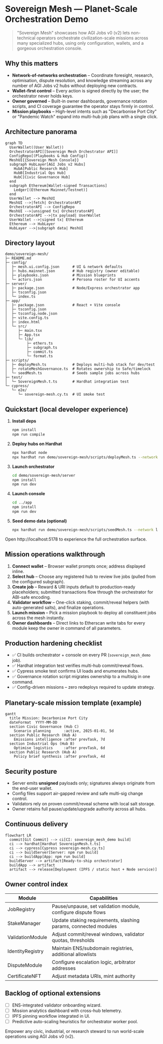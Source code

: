 # Sovereign Mesh — Planet-Scale Orchestration Demo

> "Sovereign Mesh" showcases how AGI Jobs v0 (v2) lets non-technical operators orchestrate civilization-scale missions across many specialized hubs, using only configuration, wallets, and a gorgeous orchestration console.

## Why this matters

- **Network-of-networks orchestration** – Coordinate foresight, research, optimisation, dispute resolution, and knowledge streaming across any number of AGI Jobs v2 hubs without deploying new contracts.
- **Wallet-first control** – Every action is signed directly by the user; the orchestrator never holds keys.
- **Owner governed** – Built-in owner dashboards, governance rotation scripts, and CI coverage guarantee the operator stays firmly in control.
- **Mission playbooks** – High-level intents such as "Decarbonise Port City" or "Pandemic Watch" expand into multi-hub job plans with a single click.

## Architecture panorama

```mermaid
graph TD
  UserWallet((User Wallet))
  OrchestratorAPI[[Sovereign Mesh Orchestrator API]]
  ConfigRepo[(Playbooks & Hub Config)]
  MeshUI{{Sovereign Mesh Console}}
  subgraph HubLayer[AGI Jobs v2 Hubs]
    HubA[Public Research Hub]
    HubB[Industrial Ops Hub]
    HubC[Civic Governance Hub]
  end
  subgraph Ethereum[Wallet-signed Transactions]
    Ledger[(Ethereum Mainnet/Testnet)]
  end
  UserWallet --> MeshUI
  MeshUI -->|fetch| OrchestratorAPI
  OrchestratorAPI --> ConfigRepo
  MeshUI -->|unsigned tx| OrchestratorAPI
  OrchestratorAPI -->|tx payload| UserWallet
  UserWallet -->|signed tx| Ethereum
  Ethereum --> HubLayer
  HubLayer -->|subgraph data| MeshUI
```

## Directory layout

```text
demo/sovereign-mesh/
├─ README.md
├─ config/
│  ├─ mesh.ui.config.json      # UI & network defaults
│  ├─ hubs.mainnet.json        # Hub registry (owner editable)
│  ├─ playbooks.json           # Mission blueprints
│  └─ actors.json              # Persona roster for UI accents
├─ server/
│  ├─ package.json             # Node/Express orchestrator app
│  ├─ tsconfig.json
│  └─ index.ts
├─ app/
│  ├─ package.json             # React + Vite console
│  ├─ tsconfig.json
│  ├─ tsconfig.node.json
│  ├─ vite.config.ts
│  ├─ index.html
│  └─ src/
│     ├─ main.tsx
│     ├─ App.tsx
│     └─ lib/
│         ├─ ethers.ts
│         ├─ subgraph.ts
│         ├─ commit.ts
│         └─ format.ts
├─ scripts/
│  ├─ deployMesh.ts            # Deploys multi-hub stack for dev/test
│  ├─ rotateMeshGovernance.ts  # Rotates ownership to Safe/timelock
│  └─ seedMesh.ts              # Seeds sample jobs across hubs
├─ test/
│  └─ SovereignMesh.t.ts       # Hardhat integration test
└─ cypress/
   └─ e2e/
      └─ sovereign-mesh.cy.ts  # UI smoke test
```

## Quickstart (local developer experience)

1. **Install deps**
   ```bash
   npm install
   npm run compile
   ```
2. **Deploy hubs on Hardhat**
   ```bash
   npx hardhat node
   npx hardhat run demo/sovereign-mesh/scripts/deployMesh.ts --network localhost
   ```
3. **Launch orchestrator**
   ```bash
   cd demo/sovereign-mesh/server
   npm install
   npm run dev
   ```
4. **Launch console**
   ```bash
   cd ../app
   npm install
   npm run dev
   ```
5. **Seed demo data (optional)**
   ```bash
   npx hardhat run demo/sovereign-mesh/scripts/seedMesh.ts --network localhost
   ```

Open http://localhost:5178 to experience the full orchestration surface.

## Mission operations walkthrough

1. **Connect wallet** – Browser wallet prompts once; address displayed inline.
2. **Select hub** – Choose any registered hub to review live jobs (pulled from the configured subgraph).
3. **Create job** – Reward & URI inputs default to production-ready placeholders; submitted transactions flow through the orchestrator for ABI-safe encoding.
4. **Validator workflow** – One-click staking, commit/reveal helpers (with auto-generated salts), and finalize operations.
5. **Launch mission** – Pick a mission playbook to deploy all constituent jobs across the mesh instantly.
6. **Owner dashboards** – Direct links to Etherscan write tabs for every module keep the owner in command of all parameters.

## Production hardening checklist

- ✅ CI builds orchestrator + console on every PR (`sovereign_mesh_demo` job).
- ✅ Hardhat integration test verifies multi-hub commit/reveal flows.
- ✅ Cypress smoke test confirms UI loads and enumerates hubs.
- ✅ Governance rotation script migrates ownership to a multisig in one command.
- ✅ Config-driven missions – zero redeploys required to update strategy.

## Planetary-scale mission template (example)

```mermaid
gantt
  title Mission: Decarbonise Port City
  dateFormat  YYYY-MM-DD
  section Civic Governance (Hub C)
    Scenario planning      :active, 2025-01-01, 5d
  section Public Research (Hub A)
    Emissions intelligence :after prevTask, 7d
  section Industrial Ops (Hub B)
    Optimise logistics     :after prevTask, 6d
  section Public Research (Hub A)
    Policy brief synthesis :after prevTask, 4d
```

## Security posture

- Server emits **unsigned** payloads only; signatures always originate from the end-user wallet.
- Config files support air-gapped review and safe multi-sig change control.
- Validators rely on proven commit/reveal scheme with local salt storage.
- Owner retains full pause/update/upgrade authority across all hubs.

## Continuous delivery

```mermaid
flowchart LR
  commit[Git Commit] --> ci[CI: sovereign_mesh_demo build]
  ci --> hardhat[Hardhat SovereignMesh.t.ts]
  ci --> cypress[Cypress sovereign-mesh.cy.ts]
  ci --> buildServer[Server: npm run build]
  ci --> buildApp[App: npm run build]
  buildServer --> artifact[Ready-to-ship orchestrator]
  buildApp --> artifact
  artifact --> release[Deployment (IPFS / static host + Node service)]
```

## Owner control index

| Module | Capabilities |
| ------ | ------------ |
| JobRegistry | Pause/unpause, set validation module, configure dispute flows |
| StakeManager | Update staking requirements, slashing params, connected modules |
| ValidationModule | Adjust commit/reveal windows, validator quotas, thresholds |
| IdentityRegistry | Maintain ENS/subdomain registries, additional allowlists |
| DisputeModule | Configure escalation logic, arbitrator addresses |
| CertificateNFT | Adjust metadata URIs, mint authority |

## Backlog of optional extensions

- [ ] ENS-integrated validator onboarding wizard.
- [ ] Mission analytics dashboard with cross-hub telemetry.
- [ ] IPFS pinning workflow integrated in UI.
- [ ] Predictive auto-scaling heuristics for orchestrator worker pool.

Empower any civic, industrial, or research steward to run world-scale operations using AGI Jobs v0 (v2).
